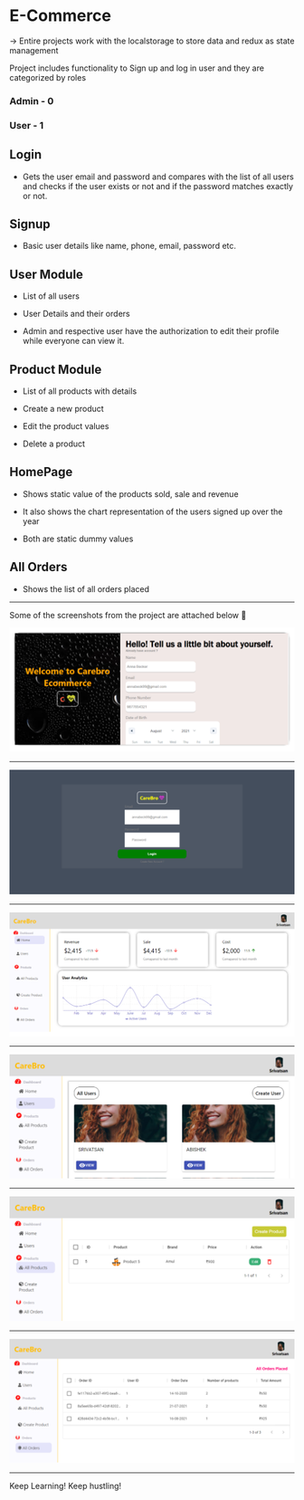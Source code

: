 # E-Commerce 

-> Entire projects work with the localstorage to store data and redux as state management

Project includes functionality to Sign up and log in user and they are categorized by roles
### Admin - 0 
### User - 1

## Login

* Gets the user email and password and compares with the list of all users and checks if the user exists or not and if the password matches exactly or not.

## Signup

- Basic user details like name, phone, email, password etc.

## User Module

* List of all users

* User Details and their orders 

* Admin and respective user have the authorization to edit their profile while everyone can view it.

## Product Module

- List of all products with details

- Create a new product
 
- Edit the product values

- Delete a product

## HomePage

* Shows static value of the products sold, sale and revenue

* It also shows the chart representation of the users signed up over the year

* Both are static dummy values

## All Orders

- Shows the list of all orders placed

---------------------------------

Some of the screenshots from the project are attached below 🤩

![](screenshots/Signup.png)

---------------------------------

![](screenshots/login.png)

---------------------------------

![](screenshots/Homepage.png)

---------------------------------

![](screenshots/AllUsers.png)

---------------------------------

![](screenshots/AllProducts.png)

---------------------------------

![](screenshots/AllOrders.png)

---------------------------------

Keep Learning! 
Keep hustling!




